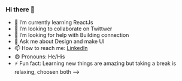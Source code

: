 ### Hi there 👋

- 🌱 I’m currently learning ReactJs
- 👯 I’m looking to collaborate on Twittwer
- 🤔 I’m looking for help with  Building connection
- 💬 Ask me about Design and make UI
- 📫 How to reach me: [LinkedIn](https://www.linkedin.com/in/satyapriyo-biswas-b88073225/)
- 😄 Pronouns: He/His
- ⚡ Fun fact: Learning new things are amazing but taking a break is relaxing, choosen both
-->
